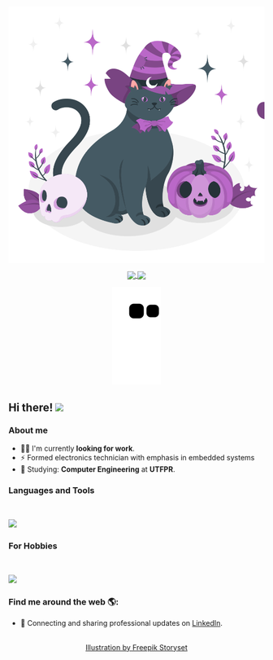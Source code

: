 <p align="center">
  <span>
    <img align="center" width="510" src="banners/programming-banner.svg" />
  </a>
  <span> 
    <!-- <img align="center" width="280" src="signature.png" /> -->
  </a>
</p>

<p align="center">
  <a href="https://github.com/anuraghazra/github-readme-stats">
    <img
      align="center"
      src="https://github-readme-stats.vercel.app/api/top-langs/?username=Reinaldo-Kn&layout=compact&theme=cobalt&text_color=ffffff&hide_border=true"
    />
  </a>
  <a href="https://github.com/anuraghazra/github-readme-stats">
    <img
      align="center"
      height="165"
      src="https://github-readme-stats.vercel.app/api?username=Reinaldo-Kn&count_private=true&show_icons=true&custom_title=Github%20Status&hide=issues&theme=cobalt&text_color=ffffff&hide_border=true&icon_color=9b1dd0"
    />
  </a>
</p>

<div align="center">

![](https://raw.githubusercontent.com/Reinaldo-Kn/Reinaldo-Kn/output/github-contribution-grid-snake.svg)


</div>
<div align="center">
  

  
</div>

## Hi there! <img src="https://raw.githubusercontent.com/iampavangandhi/iampavangandhi/master/gifs/Hi.gif" width="25px"></h2>

### About me

- 👨‍💻 I'm currently **looking for work**.
- :zap: Formed electronics technician with emphasis in embedded systems
- 🌱 Studying: **Computer Engineering** at **UTFPR**.

### Languages and Tools

<br/>

<p align="left">
  <a href="https://skillicons.dev">
    <img src="https://skillicons.dev/icons?i=c,cpp,python,rust,js,linux,github" />
  </a>
</p>

### For Hobbies

<br/>

<p align="left">
  <a href="https://skillicons.dev">
    <img src="https://skillicons.dev/icons?i=ai,ps,raspberrypi,arduino" />
  </a>
</p>

### Find me around the web 🌎:

- 💼 Connecting and sharing professional updates on <a href="https://www.linkedin.com/in/reinaldo-kn/">LinkedIn</a>.
<p align="center">
  <br/>
  <a href="https://storyset.com/web">Illustration by Freepik Storyset</a>
</p>
